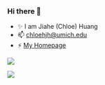 ### Hi there 👋

- ✨ I am Jiahe (Chloe) Huang
- 📫 [chloehjh@umich.edu](mailto:chloehjh@umich.edu)
- ⚡ [My Homepage](https://jhhuang.site/)

<a href="https://jhhuang.site/"><img src="https://github-readme-stats.vercel.app/api?username=jhhuangchloe&count_private=true&rank_icon=github&show_icons=true&theme=shadow_green" /></a>
<p align="left"> <img src="https://komarev.com/ghpvc/?username=jhhuangchloe&label=Profile%20views&color=0e75b6&style=flat"/> </p>
